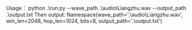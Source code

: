 Usage：
 python .\run.py --wave_path .\audio\Liangzhu.wav --output_path .\output.txt
 Then output: Namespace(wave_path='.\\audio\\Liangzhu.wav', win_len=2048, hop_len=1024, bits=8, output_path='.\\output.txt')
